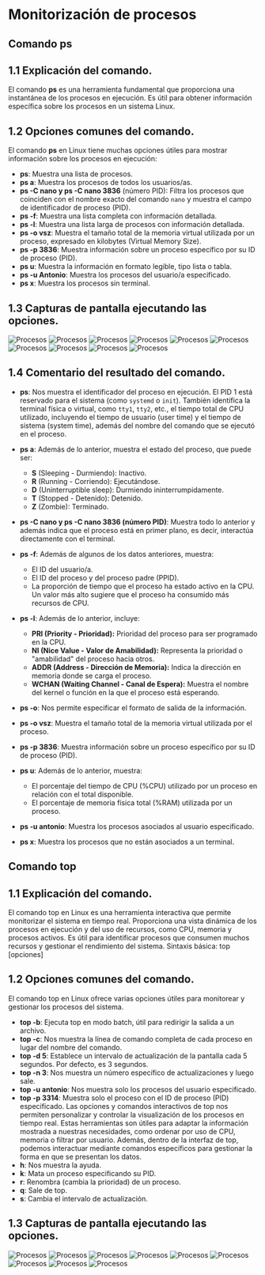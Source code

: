 # Monitorización de procesos
## Comando ps 
## 1.1 Explicación del comando.  
El comando **ps** es una herramienta fundamental que proporciona una instantánea de los procesos en ejecución. Es útil para obtener información específica sobre los procesos en un sistema Linux.  

## 1.2 Opciones comunes del comando.  
El comando **ps** en Linux tiene muchas opciones útiles para mostrar información sobre los procesos en ejecución:  

- **ps**: Muestra una lista de procesos.  
- **ps a**: Muestra los procesos de todos los usuarios/as.  
- **ps -C nano y ps -C nano 3836** (número PID): Filtra los procesos que coinciden con el nombre exacto del comando `nano` y muestra el campo de identificador de proceso (PID).  
- **ps -f**: Muestra una lista completa con información detallada.  
- **ps -l**: Muestra una lista larga de procesos con información detallada.  
- **ps -o vsz**: Muestra el tamaño total de la memoria virtual utilizada por un proceso, expresado en kilobytes (Virtual Memory Size).  
- **ps -p 3836**: Muestra información sobre un proceso específico por su ID de proceso (PID).  
- **ps u**: Muestra la información en formato legible, tipo lista o tabla.  
- **ps -u Antonio**: Muestra los procesos del usuario/a especificado.  
- **ps x**: Muestra los procesos sin terminal.  

## 1.3 Capturas de pantalla ejecutando las opciones.  
![Procesos](imagenes/1_ps.PNG)
![Procesos](imagenes/2_ps.PNG)
![Procesos](imagenes/3_ps.PNG)
![Procesos](imagenes/4_ps.PNG)
![Procesos](imagenes/5_ps.PNG)
![Procesos](imagenes/6_ps.PNG)
![Procesos](imagenes/7_ps.PNG)
![Procesos](imagenes/8_ps.PNG)
![Procesos](imagenes/9_ps.PNG)
![Procesos](imagenes/10_ps.PNG)

## 1.4 Comentario del resultado del comando.   

- **ps**: Nos muestra el identificador del proceso en ejecución. El PID 1 está reservado para el sistema (como `systemd` o `init`). También identifica la terminal física o virtual, como `tty1`, `tty2`, etc., el tiempo total de CPU utilizado, incluyendo el tiempo de usuario (user time) y el tiempo de sistema (system time), además del nombre del comando que se ejecutó en el proceso.  

- **ps a**: Además de lo anterior, muestra el estado del proceso, que puede ser:  
  - **S** (Sleeping - Durmiendo): Inactivo.  
  - **R** (Running - Corriendo): Ejecutándose.  
  - **D** (Uninterruptible sleep): Durmiendo ininterrumpidamente.  
  - **T** (Stopped - Detenido): Detenido.  
  - **Z** (Zombie): Terminado.  

- **ps -C nano y ps -C nano 3836 (número PID)**: Muestra todo lo anterior y además indica que el proceso está en primer plano, es decir, interactúa directamente con el terminal.  

- **ps -f**: Además de algunos de los datos anteriores, muestra:  
  - El ID del usuario/a.  
  - El ID del proceso y del proceso padre (PPID).  
  - La proporción de tiempo que el proceso ha estado activo en la CPU. Un valor más alto sugiere que el proceso ha consumido más recursos de CPU.  

- **ps -l**: Además de lo anterior, incluye:  
  - **PRI (Priority - Prioridad):** Prioridad del proceso para ser programado en la CPU.  
  - **NI (Nice Value - Valor de Amabilidad):** Representa la prioridad o "amabilidad" del proceso hacia otros.  
  - **ADDR (Address - Dirección de Memoria):** Indica la dirección en memoria donde se carga el proceso.  
  - **WCHAN (Waiting Channel - Canal de Espera):** Muestra el nombre del kernel o función en la que el proceso está esperando.  

- **ps -o**: Nos permite especificar el formato de salida de la información.  

- **ps -o vsz**: Muestra el tamaño total de la memoria virtual utilizada por el proceso.  

- **ps -p 3836**: Muestra información sobre un proceso específico por su ID de proceso (PID).  

- **ps u**: Además de lo anterior, muestra:  
  - El porcentaje del tiempo de CPU (%CPU) utilizado por un proceso en relación con el total disponible.  
  - El porcentaje de memoria física total (%RAM) utilizada por un proceso.  

- **ps -u antonio**: Muestra los procesos asociados al usuario especificado.  

- **ps x**: Muestra los procesos que no están asociados a un terminal.

## Comando top
## 1.1	Explicación del comando.
El comando top en Linux es una herramienta interactiva que permite monitorizar el sistema en tiempo real. Proporciona una vista dinámica de los procesos en ejecución y del uso de recursos, como CPU, memoria y procesos activos. Es útil para identificar procesos que consumen muchos recursos y gestionar el rendimiento del sistema.
Sintaxis básica: top [opciones]
## 1.2	Opciones comunes del comando.
El comando top en Linux ofrece varias opciones útiles para monitorear y gestionar los procesos del sistema.
-	**top -b**: Ejecuta top en modo batch, útil para redirigir la salida a un archivo.
-	**top -c**: Nos muestra la línea de comando completa de cada proceso en lugar del nombre del comando.
-	**top -d 5**: Establece un intervalo de actualización de la pantalla cada 5 segundos. Por defecto, es 3 segundos.
-	**top -n 3**: Nos muestra un número específico de actualizaciones y luego sale.
-	**top -u antonio**: Nos muestra solo los procesos del usuario especificado.
-	**top -p 3314**: Muestra solo el proceso con el ID de proceso (PID) especificado. 
Las opciones y comandos interactivos de top nos permiten personalizar y controlar la visualización de los procesos en tiempo real. Estas herramientas son útiles para adaptar la información mostrada a nuestras necesidades, como ordenar por uso de CPU, memoria o filtrar por usuario. Además, dentro de la interfaz de top, podemos interactuar mediante comandos específicos para gestionar la forma en que se presentan los datos.
-	**h**: Nos muestra la ayuda.
-	**k**: Mata un proceso especificando su PID.
-	**r**: Renombra (cambia la prioridad) de un proceso.
-	**q**: Sale de top.
-	**s**: Cambia el intervalo de actualización.
## 1.3	Capturas de pantalla ejecutando las opciones.
![Procesos](imagenes/1_top.PNG)
![Procesos](imagenes/2_top.PNG)
![Procesos](imagenes/3_top.PNG)
![Procesos](imagenes/4_top.PNG)
![Procesos](imagenes/5_top.PNG)
![Procesos](imagenes/6_top.PNG)
![Procesos](imagenes/7_top.PNG)
![Procesos](imagenes/8_top.PNG)
![Procesos](imagenes/9_top.PNG)



